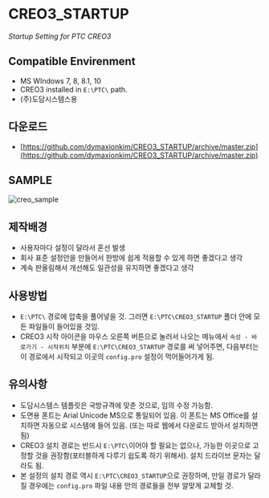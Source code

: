 # CREO3_STARTUP

_Startup Setting for PTC CREO3_


## Compatible Envirenment
* MS WIndows 7, 8, 8.1, 10
* CREO3 installed in `E:\PTC\` path.
* (주)도담시스템스용

## 다운로드
* [https://github.com/dymaxionkim/CREO3_STARTUP/archive/master.zip](https://github.com/dymaxionkim/CREO3_STARTUP/archive/master.zip)

## SAMPLE
![creo_sample](https://cloud.githubusercontent.com/assets/12775748/22509579/0bc42936-e8d2-11e6-92ca-fca807978abd.png)


## 제작배경
* 사용자마다 설정이 달라서 혼선 발생
* 회사 표준 설정안을 만들어서 한방에 쉽게 적용할 수 있게 하면 좋겠다고 생각
* 계속 판올림해서 개선해도 일관성을 유지하면 좋겠다고 생각


## 사용방법
* `E:\PTC\` 경로에 압축을 풀어넣을 것.  그러면 `E:\PTC\CREO3_STARTUP` 폴더 안에 모든 파일들이 들어있을 것임.
* CREO3 시작 아이콘을 마우스 오른쪽 버튼으로 눌러서 나오는 메뉴에서 `속성 - 바로가기 - 시작위치` 부분에 `E:\PTC\CREO3_STARTUP` 경로를 써 넣어주면, 다음부터는 이 경로에서 시작되고 이곳의 `config.pro` 설정이 먹어들어가게 됨.


## 유의사항
* 도담시스템스 템플릿은 국방규격에 맞춘 것으로, 임의 수정 가능함.
* 도면용 폰트는 Arial Unicode MS으로 통일되어 있음.  이 폰트는 MS Office를 설치하면 자동으로 시스템에 들어 있음. (또는 따로 웹에서 다운로드 받아서 설치하면 됨)
* CREO3 설치 경로는 반드시 `E:\PTC\`이어야 할 필요는 없으나, 가능한 이곳으로 고정할 것을 권장함(포터블하게 다루기 쉽도록 하기 위해서).  설치 드라이브 문자는 달라도 됨.
* 본 설정의 설치 경로 역시 `E:\PTC\CREO3_STARTUP`으로 권장하며, 만일 경로가 달라질 경우에는 `config.pro` 파일 내용 안의 경로들을 전부 알맞게 교체할 것.


